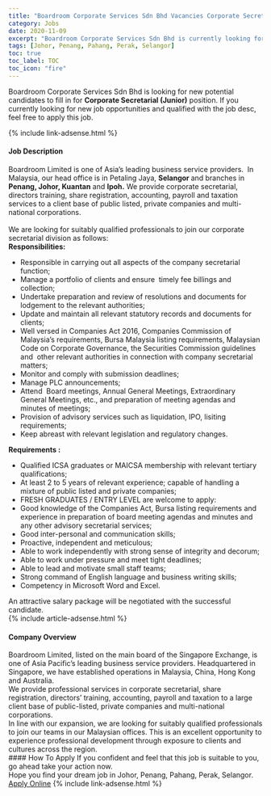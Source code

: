 ```yaml
---
title: "Boardroom Corporate Services Sdn Bhd Vacancies Corporate Secretarial (Junior)" 
category: Jobs 
date: 2020-11-09 
excerpt: "Boardroom Corporate Services Sdn Bhd is currently looking for suitable person to fill in the Corporate Secretarial (Junior) which positioned at Johor, Penang, Pahang, Perak, Selangor" 
tags: [Johor, Penang, Pahang, Perak, Selangor] 
toc: true 
toc_label: TOC 
toc_icon: "fire" 
--- 
```


<p>Boardroom Corporate Services Sdn Bhd is looking for new potential candidates to fill in for <b>Corporate Secretarial (Junior)</b> position. If you currently looking for new job opportunities and qualified with the job desc, feel free to apply this job.
</p>{% include link-adsense.html %} 
<div><div><div><h4>Job Description</h4></div></div><div><div><span><div><div>Boardroom Limited is one of Asia&#8217;s leading business service providers.&#160; In Malaysia, our head office is in Petaling Jaya, <strong>Selangor </strong>and branches in <strong>Penang, Johor, Kuantan</strong> and <strong>Ipoh.</strong> We provide corporate secretarial, directors training, share registration, accounting, payroll and&#160;taxation services to a client base of public listed, private companies and multi-national corporations.<br><br>We are looking for suitably qualified professionals to join our corporate secretarial&#160;division as follows:</div><div><strong>Responsibilities:</strong></div><div><ul><li>Responsible in carrying out all aspects of the company secretarial function;</li><li>Manage a portfolio of clients and ensure&#160; timely fee billings and collection;</li><li>Undertake preparation and review of resolutions and documents for lodgement to the relevant authorities;</li><li>Update and maintain all relevant statutory records and documents for clients;</li><li>Well versed in Companies Act 2016, Companies Commission of Malaysia&#8217;s requirements, Bursa Malaysia listing requirements, Malaysian Code on Corporate Governance,&#160;the Securities Commission guidelines and&#160; other relevant authorities in connection with company secretarial matters;</li><li>Monitor and comply with submission deadlines;</li><li>Manage PLC announcements;</li><li>Attend&#160; Board meetings, Annual General Meetings, Extraordinary General Meetings, etc., and preparation of meeting agendas and minutes of meetings;</li><li>Provision of advisory services such as liquidation, IPO, lisiting requirements;</li><li>Keep abreast with relevant legislation and regulatory changes.</li></ul><div><strong>Requirements :</strong></div><ul><li>Qualified ICSA graduates or MAICSA membership with relevant tertiary qualifications;</li><li>At least 2 to 5 years of relevant experience; capable of handling a mixture of public listed and private companies;</li><li>FRESH GRADUATES / ENTRY LEVEL are welcome to apply:</li><li>Good knowledge of the Companies Act, Bursa listing requirements and experience in preparation of board meeting agendas and minutes and any other advisory secretarial services;</li><li>Good inter-personal and communication skills;</li><li>Proactive, independent and meticulous;</li><li>Able to work independently with strong sense of integrity and decorum;</li><li>Able to work under pressure and meet tight deadlines;</li><li>Able to lead and motivate small staff teams;</li><li>Strong command of English language and business writing skills;</li><li>Competency in Microsoft Word and Excel.</li></ul><div>An attractive salary package will be negotiated with the successful candidate.</div></div></div></span></div></div></div> 
{% include article-adsense.html %} 
<div><div><div><h4>Company Overview</h4></div></div><div><div><span><div><div>
	Boardroom Limited, listed on the main board of the Singapore Exchange, is one of Asia Pacific&#8217;s leading business service providers. Headquartered in Singapore, we have established operations in Malaysia, China, Hong Kong and Australia.</div>
<div>
	We provide professional services in corporate secretarial, share registration, directors&#8217; training, accounting, payroll and&#160;taxation to a large client base of public-listed, private companies and multi-national corporations.</div>
<div>
	In line with our expansion, we are looking for suitably qualified professionals to join&#160;our teams in our Malaysian offices. This is an excellent opportunity to experience professional development through exposure to clients and cultures across the region.</div></div></span></div></div></div> 
#### How To Apply 
If you confident and feel that this job is suitable to you, go ahead take your action now. <br/> 
Hope you find your dream job in Johor, Penang, Pahang, Perak, Selangor. <br/> 
<a href="https://www.jobstreet.com.my/en/job/corporate-secretarial-junior-4420479?jobId=jobstreet-my-job-4420479&sectionRank=10&token=0~2bed4812-3996-414d-8fa9-a2ae19be0146&fr=SRP%20View%20In%20New%20Ta" class="btn btn--info" target="_blank" rel="nofollow noopenner">Apply Online</a> 
{% include link-adsense.html %} 